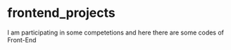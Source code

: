 # frontend_projects
I am participating in some competetions and here there are some codes of Front-End 

